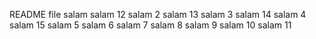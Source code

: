 README file
salam   salam 12
salam 2 salam 13
salam 3 salam 14
salam 4 salam 15
salam 5
salam 6
salam 7
salam 8
salam 9
salam 10
salam 11
